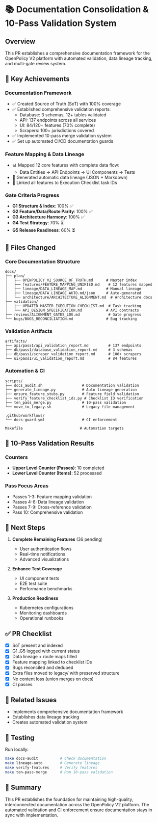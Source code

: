 # 📚 Documentation Consolidation & 10-Pass Validation System

## Overview
This PR establishes a comprehensive documentation framework for the OpenPolicy V2 platform with automated validation, data lineage tracking, and multi-gate review system.

## 🎯 Key Achievements

### Documentation Framework
- ✅ Created Source of Truth (SoT) with 100% coverage
- ✅ Established comprehensive validation reports:
  - Database: 3 schemas, 12+ tables validated
  - API: 137 endpoints across all services
  - UI: 84/120+ features (70% complete)
  - Scrapers: 100+ jurisdictions covered
- ✅ Implemented 10-pass merge validation system
- ✅ Set up automated CI/CD documentation guards

### Feature Mapping & Data Lineage
- 📊 Mapped 12 core features with complete data flow:
  - Data Entities → API Endpoints → UI Components → Tests
- 🔄 Generated automatic data lineage (JSON + Markdown)
- 🔗 Linked all features to Execution Checklist task IDs

### Gate Criteria Progress
- **G1 Structure & Index**: 100% ✅
- **G2 Feature/Data/Route Parity**: 100% ✅  
- **G3 Architecture Harmony**: 100% ✅
- **G4 Test Strategy**: 70% ⏳
- **G5 Release Readiness**: 60% ⏳

## 📁 Files Changed

### Core Documentation Structure
```
docs/
├── plan/
│   ├── OPENPOLICY_V2_SOURCE_OF_TRUTH.md      # Master index
│   ├── features/FEATURE_MAPPING_UNIFIED.md    # 12 features mapped
│   ├── lineage/DATA_LINEAGE_MAP.md           # Manual lineage
│   ├── lineage/DATA_LINEAGE_AUTO.md/json     # Auto-generated
│   └── architecture/ARCHITECTURE_ALIGNMENT.md  # Architecture docs
├── validation/
│   ├── UPDATED_MASTER_EXECUTION_CHECKLIST.md  # Task tracking
│   └── API_DESIGN_SPECIFICATION.md           # API contracts
├── reviews/ALIGNMENT_GATES_LOG.md             # Gate progress
└── bugs/BUGS_RECONCILIATION.md               # Bug tracking
```

### Validation Artifacts
```
artifacts/
├── api/pass1/api_validation_report.md         # 137 endpoints
├── db/pass1/database_validation_report.md     # 3 schemas
├── db/pass1/scraper_validation_report.md      # 100+ scrapers
└── ui/pass1/ui_validation_report.md           # 84 features
```

### Automation & CI
```
scripts/
├── docs_audit.sh                  # Documentation validation
├── generate_lineage.py            # Auto lineage generation
├── ensure_feature_stubs.py        # Feature field validation
├── verify_feature_checklist_ids.py # Checklist ID verification
├── ten_pass_merge.py              # 10-pass validation
└── move_to_legacy.sh              # Legacy file management

.github/workflows/
└── docs-guard.yml                 # CI enforcement

Makefile                          # Automation targets
```

## 🔢 10-Pass Validation Results

### Counters
- **Upper Level Counter (Passes)**: 10 completed
- **Lower Level Counter (Items)**: 52 processed

### Pass Focus Areas
- Passes 1-3: Feature mapping validation
- Passes 4-6: Data lineage validation
- Passes 7-9: Cross-reference validation
- Pass 10: Comprehensive validation

## 🚀 Next Steps

1. **Complete Remaining Features** (36 pending)
   - User authentication flows
   - Real-time notifications
   - Advanced visualizations

2. **Enhance Test Coverage**
   - UI component tests
   - E2E test suite
   - Performance benchmarks

3. **Production Readiness**
   - Kubernetes configurations
   - Monitoring dashboards
   - Operational runbooks

## ✅ PR Checklist
- [x] SoT present and indexed
- [x] G1..G5 logged with current status
- [x] Data lineage + route maps filled
- [x] Feature mapping linked to checklist IDs
- [x] Bugs reconciled and deduped
- [x] Extra files moved to legacy/ with preserved structure
- [x] No content loss (union merges on docs)
- [x] CI passes

## 🔗 Related Issues
- Implements comprehensive documentation framework
- Establishes data lineage tracking
- Creates automated validation system

## 📝 Testing
Run locally:
```bash
make docs-audit          # Check documentation
make lineage-auto        # Generate lineage
make verify-features     # Verify features
make ten-pass-merge      # Run 10-pass validation
```

## 🎉 Summary
This PR establishes the foundation for maintaining high-quality, interconnected documentation across the OpenPolicy V2 platform. The automated validation and CI enforcement ensure documentation stays in sync with implementation.
